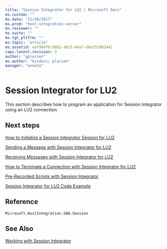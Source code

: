 ```yaml
---
title: "Session Integrator for LU2 | Microsoft Docs"
ms.custom: ""
ms.date: "11/30/2017"
ms.prod: "host-integration-server"
ms.reviewer: ""
ms.suite: ""
ms.tgt_pltfrm: ""
ms.topic: "article"
ms.assetid: eaf984f0-6882-4823-84a7-68a751002441
caps.latest.revision: 3
author: "gplarsen"
ms.author: "hisdocs; plarsen"
manager: "anneta"
---
```

# Session Integrator for LU2
This section describes how to program an application for Session Integrator using an LU2 connection.  
  
## Next steps
 [How to Initialize a Session Integrator Session for LU2](../core/how-to-initialize-a-session-integrator-session-for-lu21.md)  
  
 [Sending a Message with Session Integrator for LU2](../core/sending-a-message-with-session-integrator-for-lu21.md)  
  
 [Receiving Messages with Session Integrator for LU2](../core/receiving-messages-with-session-integrator-for-lu22.md)  
  
 [How to Terminate a Connection with Session Integrator for LU2](../core/how-to-terminate-a-connection-with-session-integrator-for-lu22.md)  
  
 [Pre-Recorded Scripts with Session Integrator](../core/pre-recorded-scripts-with-session-integrator1.md)  
  
 [Session Integrator for LU2 Code Example](../core/session-integrator-for-lu2-code-example2.md)  
  
## Reference  
 `Microsoft.HostIntegration.SNA.Session`
  
## See Also  
 [Working with Session Integrator](../core/working-with-session-integrator1.md)